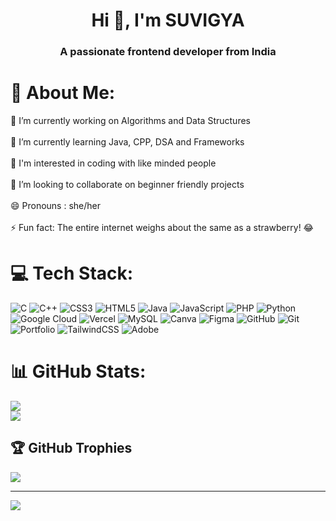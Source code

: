 <h1 align="center">Hi 👋, I'm SUVIGYA</h1>

<h3 align="center">A passionate frontend developer from India</h3>


# 💫 About Me:
🎯  I’m currently working on Algorithms and Data Structures<br><br>🌱 I’m currently learning Java, CPP, DSA and Frameworks<br><br>👀 I'm interested in coding with like minded people<br><br>👯 I’m looking to collaborate on beginner friendly projects<br><br>😄 Pronouns : she/her<br><br>⚡ Fun fact: The entire internet weighs about the same as a strawberry! 😂

# 💻 Tech Stack:
![C](https://img.shields.io/badge/c-%2300599C.svg?style=for-the-badge&logo=c&logoColor=white) ![C++](https://img.shields.io/badge/c++-%2300599C.svg?style=for-the-badge&logo=c%2B%2B&logoColor=white) ![CSS3](https://img.shields.io/badge/css3-%231572B6.svg?style=for-the-badge&logo=css3&logoColor=white) ![HTML5](https://img.shields.io/badge/html5-%23E34F26.svg?style=for-the-badge&logo=html5&logoColor=white) ![Java](https://img.shields.io/badge/java-%23ED8B00.svg?style=for-the-badge&logo=openjdk&logoColor=white) ![JavaScript](https://img.shields.io/badge/javascript-%23323330.svg?style=for-the-badge&logo=javascript&logoColor=%23F7DF1E) ![PHP](https://img.shields.io/badge/php-%23777BB4.svg?style=for-the-badge&logo=php&logoColor=white) ![Python](https://img.shields.io/badge/python-3670A0?style=for-the-badge&logo=python&logoColor=ffdd54) ![Google Cloud](https://img.shields.io/badge/GoogleCloud-%234285F4.svg?style=for-the-badge&logo=google-cloud&logoColor=white) ![Vercel](https://img.shields.io/badge/vercel-%23000000.svg?style=for-the-badge&logo=vercel&logoColor=white) ![MySQL](https://img.shields.io/badge/mysql-4479A1.svg?style=for-the-badge&logo=mysql&logoColor=white) ![Canva](https://img.shields.io/badge/Canva-%2300C4CC.svg?style=for-the-badge&logo=Canva&logoColor=white) ![Figma](https://img.shields.io/badge/figma-%23F24E1E.svg?style=for-the-badge&logo=figma&logoColor=white) ![GitHub](https://img.shields.io/badge/github-%23121011.svg?style=for-the-badge&logo=github&logoColor=white) ![Git](https://img.shields.io/badge/git-%23F05033.svg?style=for-the-badge&logo=git&logoColor=white) ![Portfolio](https://img.shields.io/badge/Portfolio-%23000000.svg?style=for-the-badge&logo=firefox&logoColor=#FF7139) ![TailwindCSS](https://img.shields.io/badge/tailwindcss-%2338B2AC.svg?style=for-the-badge&logo=tailwind-css&logoColor=white) ![Adobe](https://img.shields.io/badge/adobe-%23FF0000.svg?style=for-the-badge&logo=adobe&logoColor=white) 

# 📊 GitHub Stats:
<!-- ![](https://github-readme-stats.vercel.app/api?username=suvigya-rai&theme=dracula&hide_border=false&include_all_commits=true&count_private=false)<br/> -->
![](https://nirzak-streak-stats.vercel.app/?user=suvigya-rai&theme=dracula&hide_border=false)<br/>
![](https://github-readme-stats.vercel.app/api/top-langs/?username=suvigya-rai&theme=dracula&hide_border=false&include_all_commits=true&count_private=false&layout=compact)

## 🏆 GitHub Trophies
![](https://github-profile-trophy.vercel.app/?username=suvigya-rai&theme=radical&no-frame=false&no-bg=true&margin-w=4)

---
[![](https://visitcount.itsvg.in/api?id=suvigya-rai&icon=0&color=0)](https://visitcount.itsvg.in)
